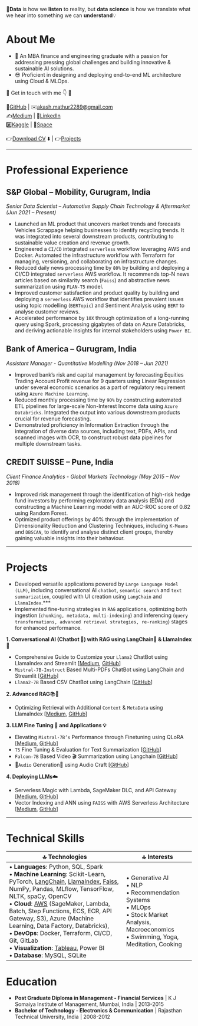 💬**Data** is how we **listen** to reality, but **data science** is how we translate what we hear into something we can **understand**💡

# About Me
- 🌱 An MBA finance and engineering graduate with a passion for addressing pressing global challenges and building innovative & sustainable AI solutions.
- 😎 Proficient in designing and deploying end-to-end ML architecture using Cloud & MLOps.

🔘 Get in touch with me 👇 🔘

📁[GitHub](https://github.com/akashmathur-2212) | ✉️[akash.mathur2289@gmail.com](mailto:akash.mathur2289@gmail.com) <br/>
✍️[Medium](https://akash-mathur.medium.com/) | 🏢[LinkedIn](https://www.linkedin.com/in/akashmathur22/) <br/>
#️⃣[Kaggle](https://www.kaggle.com/akashmathur2212) | 🤗[Space](https://huggingface.co/akash2212) <br/>

👉[Download CV](https://github.com/akashmathur-2212/akashmathur-2212.github.io/blob/main/assets/CV/Resume_Akash%20Mathur.pdf) ⬇️ | 👉[Projects](#projects)

---------------------

# Professional Experience

## S&P Global – Mobility, Gurugram, India
*Senior Data Scientist – Automotive Supply Chain Technology & Aftermarket (Jun 2021 – Present)*

- Launched an ML product that uncovers market trends and forecasts Vehicles Scrappage helping businesses to identify recycling trends. It was integrated into several downstream products, contributing to sustainable value creation and revenue growth.
- Engineered a `CI/CD` integrated `serverless` workflow leveraging AWS and Docker. Automated the infrastructure workflow with Terraform for managing, versioning, and collaborating on infrastructure changes.
- Reduced daily news processing time by `80%` by building and deploying a CI/CD integrated `serverless` AWS workflow. It recommends top-N news articles based on similarity search (`Faiss`) and abstractive news summarization using `FLAN-T5` model. 
- Improved customer satisfaction and product quality by building and deploying a `serverless` AWS workflow that identifies prevalent issues using topic modelling (`BERTopic`) and Sentiment Analysis using `BERT` to analyse customer reviews. 
- Accelerated performance by `10X` through optimization of a long-running query using Spark, processing gigabytes of data on Azure Databricks, and deriving actionable insights for internal stakeholders using `Power BI`.

## Bank of America – Gurugram, India
*Assistant Manager - Quantitative Modelling (Nov 2018 – Jun 2021)*

- Improved bank’s risk and capital management by forecasting Equities Trading Account Profit revenue for 9 quarters using Linear Regression under several economic scenarios as a part of regulatory requirement using `Azure Machine Learning`. 
- Reduced monthly processing time by `90%` by constructing automated ETL pipelines for large-scale Non-Interest Income data using `Azure Databricks`. Integrated the output into various downstream products crucial for revenue forecasting.
- Demonstrated proficiency in Information Extraction through the integration of diverse data sources, including text, PDFs, APIs, and scanned images with OCR, to construct robust data pipelines for multiple downstream tasks.

## CREDIT SUISSE – Pune, India
*Client Finance Analytics - Global Markets Technology (May 2015 – Nov 2018)*

- Improved risk management through the identification of high-risk hedge fund investors by performing exploratory data analysis (EDA) and constructing a Machine Learning model with an AUC-ROC score of 0.82 using Random Forest.
- Optimized product offerings by 40% through the implementation of Dimensionality Reduction and Clustering Techniques, including `K-Means` and `DBSCAN`, to identify and analyse distinct client groups, thereby gaining valuable insights into their behaviour.

---------------------

# Projects
- Developed versatile applications powered by `Large Language Model (LLM)`, including conversational AI `chatbot`, `semantic search` and `text summarization`, coupled with UI creation using `LangChain` and `LlamaIndex`.***
- Implemented fine-tuning strategies in `RAG` applications, optimizing both ingestion (`chunking, metadata, multi-indexing`) and inferencing (`query transformations, advanced retrieval strategies, re-ranking`) stages for enhanced performance. <br/>

**1. Conversational AI (Chatbot 🤖) with RAG using LangChain🦜️ & LlamaIndex🦙**
- Comprehensive Guide to Customize your `Llama2` ChatBot using LlamaIndex and Streamlit [[Medium](https://akash-mathur.medium.com/comprehensive-guide-to-customize-your-llama2-chatbot-with-llamaindex-and-streamlit-76bbd041eafc), [GitHub](https://github.com/akashmathur-2212/LLMs-playground/tree/main/LlamaIndex-applications/llama2-multi-documents-chatbot)]
- `Mistral-7B-Instruct` Based Multi-PDFs ChatBot using LangChain and Streamlit [[GitHub](https://github.com/akashmathur-2212/LLMs-playground/tree/main/LangChain-applications/mistral_7B-multiPDF-chatbot)]
- `Llama2-7B` Based CSV ChatBot using LangChain [[GitHub](https://github.com/akashmathur-2212/LLMs-playground/tree/main/LangChain-applications/llama2-chat-with-CSV)]

**2. Advanced RAG**📚📒
- Optimizing Retrieval with Additional `Context` & `MetaData` using LlamaIndex [[Medium](https://akash-mathur.medium.com/advanced-rag-optimizing-retrieval-with-additional-context-metadata-using-llamaindex-aeaa32d7aa2f), [GitHub](https://github.com/akashmathur-2212/LLMs-playground/tree/main/LlamaIndex-applications/Advanced-RAG/parent_child_document_retriever)] <br/>

**3. LLM Fine Tuning 🧠 and Applications 💡**
- Elevating `Mistral-7B’s` Performance through Finetuning using QLoRA [[Medium](https://akash-mathur.medium.com/elevating-mistral-7bs-performance-through-qlora-b2504cf7c2fe), [GitHub](https://github.com/akashmathur-2212/LLMs-playground/tree/main/mistral-finetune-using-LoRA)]
- `T5` Fine Tuning & Evaluation for Text Summarization [[GitHub](https://github.com/akashmathur-2212/LLMs-playground/tree/main/finetuned-text-summarizer)]
- `Falcon-7B` Based Video 🎬 Summarization using Langchain [[GitHub](https://github.com/akashmathur-2212/LLMs-playground/tree/main/LangChain-applications/Video-Summarization-Langchain)]
- 🎵`Audio` Generation🎹 using Audio Craft [[GitHub](https://github.com/akashmathur-2212/LLMs-playground/tree/main/AI-Audio-Generation)] <br/>
  
**4. Deploying LLMs**☁️
- Serverless Magic with Lambda, SageMaker DLC, and API Gateway [[Medium](https://medium.com/@akash-mathur/deploying-llms-serverless-magic-with-lambda-sagemaker-dlc-and-api-gateway-1bf99517d43e), [GitHub](https://github.com/akashmathur-2212/aws-serverless-workflows/tree/main/LLM-Endpoint-Deployment-Inference)]
- Vector Indexing and ANN using `FAISS` with AWS Serverless Architecture [[Medium](https://akash-mathur.medium.com/unlocking-faiss-for-efficient-search-vector-indexing-and-ann-with-serverless-architecture-5b2b59ead20f), [GitHub](https://github.com/akashmathur-2212/Recommendation-System-Playground/tree/main/faiss-similarity-search)]

---------------------

# Technical Skills

| 🔝 Technologies | 🔝 Interests |
|---------------|--------------|
| • **Languages**: Python, SQL, Spark <br/> • **Machine Learning**: Scikit-Learn, PyTorch, [LangChain](https://github.com/akashmathur-2212/LLMs-playground/tree/main/LangChain-applications), [LlamaIndex](https://github.com/akashmathur-2212/LLMs-playground/tree/main/LlamaIndex-applications), [Faiss](https://github.com/akashmathur-2212/Recommendation-System-Playground), NumPy, Pandas, MLflow, TensorFlow, NLTK, spaCy, OpenCV <br/> • **Cloud**: [AWS](https://github.com/akashmathur-2212/aws-serverless-workflows) (SageMaker, Lambda, Batch, Step Functions, ECS, ECR, API Gateway, S3), Azure (Machine Learning, Data Factory, Databricks), <br/> • **DevOps**: Docker, Terraform, CI/CD, Git, GitLab <br/> • **Visualization**: [Tableau](https://www.credly.com/badges/e1b80197-3e03-4bdb-b124-8282b1713182?source=linked_in_profile), Power BI <br/> • **Database**: MySQL, SQLite <br/> | • Generative AI <br/> • NLP <br/> • Recommendation Systems <br/> • MLOps <br/> • Stock Market Analysis, Macroeconomics <br/> • Swimming, Yoga, Meditation, Cooking <br/>|

# Education
- **Post Graduate Diploma in Management - Financial Services** | K J Somaiya Institute of Management, Mumbai, India | 2013-2015 
- **Bachelor of Technology - Electronics & Communication** | Rajasthan Technical University, India | 2008-2012
